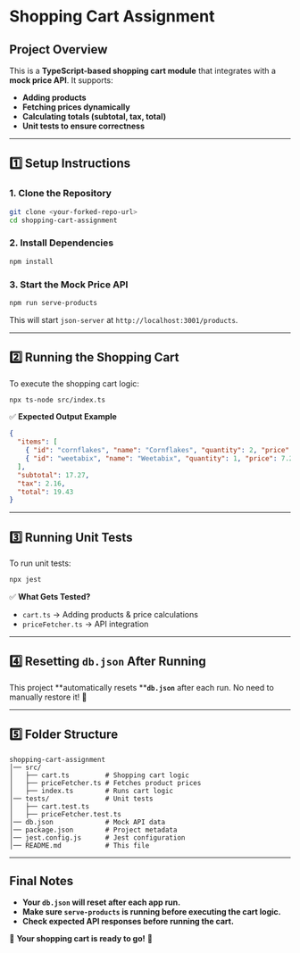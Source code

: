 # Shopping Cart Assignment

## Project Overview

This is a **TypeScript-based shopping cart module** that integrates with a **mock price API**. It supports:

- **Adding products**
- **Fetching prices dynamically**
- **Calculating totals (subtotal, tax, total)**
- **Unit tests to ensure correctness**

---

## 1️⃣ Setup Instructions

### 1. Clone the Repository

```sh
git clone <your-forked-repo-url>
cd shopping-cart-assignment
```

### 2. Install Dependencies

```sh
npm install
```

### 3. Start the Mock Price API

```sh
npm run serve-products
```

This will start `json-server` at `http://localhost:3001/products`.

---

## 2️⃣ Running the Shopping Cart

To execute the shopping cart logic:

```sh
npx ts-node src/index.ts
```

✅ **Expected Output Example**

```json
{
  "items": [
    { "id": "cornflakes", "name": "Cornflakes", "quantity": 2, "price": 4.99 },
    { "id": "weetabix", "name": "Weetabix", "quantity": 1, "price": 7.29 }
  ],
  "subtotal": 17.27,
  "tax": 2.16,
  "total": 19.43
}
```

---

## 3️⃣ Running Unit Tests

To run unit tests:

```sh
npx jest
```

✅ **What Gets Tested?**

- `cart.ts` → Adding products & price calculations
- `priceFetcher.ts` → API integration

---

## 4️⃣ Resetting `db.json` After Running

This project \*\*automatically resets \*\***`db.json`** after each run. No need to manually restore it! 🚀

---

## 5️⃣ Folder Structure

```
shopping-cart-assignment
│── src/
│   ├── cart.ts         # Shopping cart logic
│   ├── priceFetcher.ts # Fetches product prices
│   ├── index.ts        # Runs cart logic
│── tests/              # Unit tests
│   ├── cart.test.ts
│   ├── priceFetcher.test.ts
│── db.json             # Mock API data
│── package.json        # Project metadata
│── jest.config.js      # Jest configuration
│── README.md           # This file
```

---

## Final Notes

- **Your ********************`db.json`******************** will reset after each app run.**
- **Make sure ********************`serve-products`******************** is running before executing the cart logic.**
- **Check expected API responses before running the cart.**

🚀 **Your shopping cart is ready to go!** 🚀



